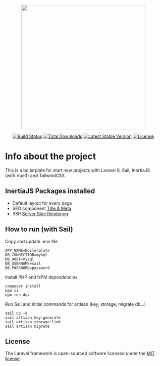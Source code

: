 <p align="center"><a href="https://laravel.com" target="_blank"><img src="https://raw.githubusercontent.com/laravel/art/master/logo-lockup/5%20SVG/2%20CMYK/1%20Full%20Color/laravel-logolockup-cmyk-red.svg" width="400"></a></p>

<p align="center">
<a href="https://travis-ci.org/laravel/framework"><img src="https://travis-ci.org/laravel/framework.svg" alt="Build Status"></a>
<a href="https://packagist.org/packages/laravel/framework"><img src="https://img.shields.io/packagist/dt/laravel/framework" alt="Total Downloads"></a>
<a href="https://packagist.org/packages/laravel/framework"><img src="https://img.shields.io/packagist/v/laravel/framework" alt="Latest Stable Version"></a>
<a href="https://packagist.org/packages/laravel/framework"><img src="https://img.shields.io/packagist/l/laravel/framework" alt="License"></a>
</p>

# Info about the project

This is a boilerplate for start new projects with Laravel 9, Sail, InertiaJS (with Vue3) and TailwindCSS.

## InertiaJS Packages installed

-   Default layout for every page
-   SEO component [Title & Meta](https://inertiajs.com/title-and-meta)
-   SSR [Server Side Rendering](https://inertiajs.com/server-side-rendering#top)

## How to run (with Sail)

Copy and update .env file

```
APP_NAME=Boilerplate
DB_CONNECTION=mysql
DB_HOST=mysql
DB_USERNAME=sail
DB_PASSWORD=password
```

Install PHP and NPM dependencies

```
composer install
npm ci
npm run dev
```

Run Sail and initial commands for artisan (key, storage, migrate db...)

```
sail up -d
sail artisan key:generate
sail artisan storage:link
sail artisan migrate
```

## License

The Laravel framework is open-sourced software licensed under the [MIT license](https://opensource.org/licenses/MIT).
